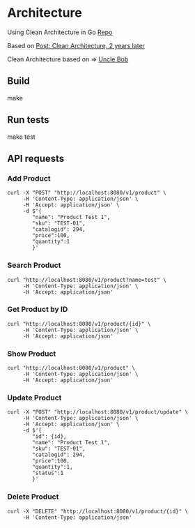# Architecture

Using Clean Architecture in Go [Repo](https://github.com/eminetto/clean-architecture-go-v2)

Based on [Post: Clean Architecture, 2 years later](https://eltonminetto.dev/en/post/2020-07-06-clean-architecture-2years-later/)

Clean Architecture based on => [Uncle Bob](https://blog.cleancoder.com/uncle-bob/2012/08/13/the-clean-architecture.html)

## Build

  make

## Run tests

  make test

## API requests 

### Add Product

```
curl -X "POST" "http://localhost:8080/v1/product" \
     -H 'Content-Type: application/json' \
     -H 'Accept: application/json' \
     -d $'{
		"name": "Product Test 1",
		"sku": "TEST-01",
		"catalogid": 294,
		"price":100,
		"quantity":1
		}'
```
### Search Product

```
curl "http://localhost:8080/v1/product?name=test" \
     -H 'Content-Type: application/json' \
     -H 'Accept: application/json'
```

### Get Product by ID

```
curl "http://localhost:8080/v1/product/{id}" \
     -H 'Content-Type: application/json' \
     -H 'Accept: application/json'
```


### Show Product

```
curl "http://localhost:8080/v1/product" \
     -H 'Content-Type: application/json' \
     -H 'Accept: application/json'
```


### Update Product

```
curl -X "POST" "http://localhost:8080/v1/product/update" \
     -H 'Content-Type: application/json' \
     -H 'Accept: application/json' \
     -d $'{
		"id": {id},
		"name": "Product Test 1",
		"sku": "TEST-01",
		"catalogid": 294,
		"price":100,
		"quantity":1,
		"status":1
		}'
```

### Delete Product

```
curl -X "DELETE" "http://localhost:8080/v1/product/{id}" \
     -H 'Content-Type: application/json'
```

